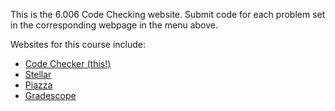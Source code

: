 This is the 6.006 Code Checking website. 
Submit code for each problem set in the
corresponding webpage in the menu above. 

Websites for this course include:

* [Code Checker (this!)](#)
* [Stellar](#)
* [Piazza](#)
* [Gradescope](#)

<!--
Hello.  This is the main page.  Maybe it has a calendar, or weekly
announcements, and links to assignments.

And now I have modified the page.

<python>
print(cs_username)
</python>
-->
